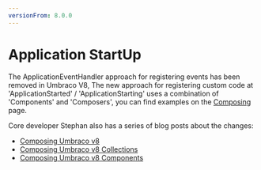 ```yaml
---
versionFrom: 8.0.0
---
```


# Application StartUp

The ApplicationEventHandler approach for registering events has been removed in Umbraco V8, The new approach for registering custom code at 'ApplicationStarted' / 'ApplicationStarting' uses a combination of 'Components' and 'Composers', you can find examples on the [Composing](../../Implementation/Composing) page.

Core developer Stephan also has a series of blog posts about the changes:

- [Composing Umbraco v8](https://www.zpqrtbnk.net/posts/composing-umbraco-v8/)
- [Composing Umbraco v8 Collections](https://www.zpqrtbnk.net/posts/composing-umbraco-v8-collections/)
- [Composing Umbraco v8 Components](https://www.zpqrtbnk.net/posts/composing-umbraco-v8-components/)


